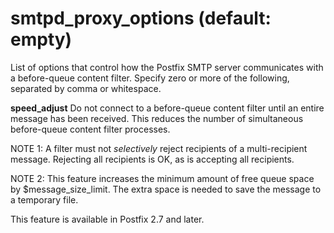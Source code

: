 # smtpd_proxy_options (default: empty)

List of options that control how the Postfix SMTP server
communicates with a before-queue content filter. Specify zero or
more of the following, separated by comma or whitespace. 



**speed\_adjust**
  Do not connect to a before-queue content filter until an entire
message has been received. This reduces the number of simultaneous
before-queue content filter processes. 


 NOTE 1: A filter must not *selectively* reject recipients
of a multi-recipient message. Rejecting all recipients is OK, as
is accepting all recipients. 


 NOTE 2: This feature increases the minimum amount of free queue
space by $message\_size\_limit. The extra space is needed to save the
message to a temporary file. 

 


This feature is available in Postfix 2.7 and later.



